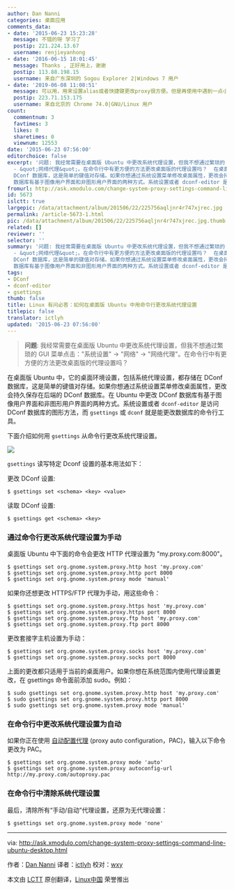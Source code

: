 ```yaml
---
author: Dan Nanni
categories: 桌面应用
comments_data:
- date: '2015-06-23 15:23:28'
  message: 不错的呀 学习了
  postip: 221.224.13.67
  username: renjieyanhong
- date: '2016-06-15 18:01:45'
  message: Thanks , 正好用上，谢谢
  postip: 113.88.198.15
  username: 来自广东深圳的 Sogou Explorer 2|Windows 7 用户
- date: '2019-06-08 11:08:51'
  message: 可以用，用来设置alias或者快捷键更改proxy很方便。但是再使用中遇到一点小问题，因为自己在用户目录下装了anaconda，里面包含了gsettings，与系统自带的gsettings命令冲突，因此需要用which查看两个命令的各自路径，使用的时候用绝对路径区分。
  postip: 223.71.153.175
  username: 来自北京的 Chrome 74.0|GNU/Linux 用户
count:
  commentnum: 3
  favtimes: 3
  likes: 0
  sharetimes: 0
  viewnum: 12553
date: '2015-06-23 07:56:00'
editorchoice: false
excerpt: '问题: 我经常需要在桌面版 Ubuntu 中更改系统代理设置，但我不想通过繁琐的 GUI 菜单点击：&quot;系统设置&quot; - &quot;网络&quot;
  - &quot;网络代理&quot;。在命令行中有更方便的方法更改桌面版的代理设置吗？  在桌面版 Ubuntu 中，它的桌面环境设置，包括系统代理设置，都存储在
  DConf 数据库，这是简单的键值对存储。如果你想通过系统设置菜单修改桌面属性，更改会持久保存在后端的 DConf 数据库。在 Ubuntu 中更改 DConf
  数据库有基于图像用户界面和非图形用户界面的两种方式。系统设置或者 dconf-editor 是访问 DConf 数据库的图形方法，而 gsettings 或 dconf'
fromurl: http://ask.xmodulo.com/change-system-proxy-settings-command-line-ubuntu-desktop.html
id: 5673
islctt: true
largepic: /data/attachment/album/201506/22/225756aqljnr4r747xjrec.jpg
permalink: /article-5673-1.html
pic: /data/attachment/album/201506/22/225756aqljnr4r747xjrec.jpg.thumb.jpg
related: []
reviewer: ''
selector: ''
summary: '问题: 我经常需要在桌面版 Ubuntu 中更改系统代理设置，但我不想通过繁琐的 GUI 菜单点击：&quot;系统设置&quot; - &quot;网络&quot;
  - &quot;网络代理&quot;。在命令行中有更方便的方法更改桌面版的代理设置吗？  在桌面版 Ubuntu 中，它的桌面环境设置，包括系统代理设置，都存储在
  DConf 数据库，这是简单的键值对存储。如果你想通过系统设置菜单修改桌面属性，更改会持久保存在后端的 DConf 数据库。在 Ubuntu 中更改 DConf
  数据库有基于图像用户界面和非图形用户界面的两种方式。系统设置或者 dconf-editor 是访问 DConf 数据库的图形方法，而 gsettings 或 dconf'
tags:
- DConf
- dconf-editor
- gsettings
thumb: false
title: Linux 有问必答：如何在桌面版 Ubuntu 中用命令行更改系统代理设置
titlepic: false
translator: ictlyh
updated: '2015-06-23 07:56:00'
---
```



> 
> **问题**: 我经常需要在桌面版 Ubuntu 中更改系统代理设置，但我不想通过繁琐的 GUI 菜单点击："系统设置" -> "网络" -> "网络代理"。在命令行中有更方便的方法更改桌面版的代理设置吗？
> 
> 
> 


在桌面版 Ubuntu 中，它的桌面环境设置，包括系统代理设置，都存储在 DConf 数据库，这是简单的键值对存储。如果你想通过系统设置菜单修改桌面属性，更改会持久保存在后端的 DConf 数据库。在 Ubuntu 中更改 DConf 数据库有基于图像用户界面和非图形用户界面的两种方式。系统设置或者 `dconf-editor` 是访问 DConf 数据库的图形方法，而 `gsettings` 或 `dconf` 就是能更改数据库的命令行工具。


下面介绍如何用 `gsettings` 从命令行更改系统代理设置。


![](/data/attachment/album/201506/22/225756aqljnr4r747xjrec.jpg)


`gsettings` 读写特定 Dconf 设置的基本用法如下：


更改 DConf 设置:



```
$ gsettings set <schema> <key> <value> 

```

读取 DConf 设置:



```
$ gsettings get <schema> <key> 

```

### 通过命令行更改系统代理设置为手动


桌面版 Ubuntu 中下面的命令会更改 HTTP 代理设置为 "my.proxy.com:8000"。



```
$ gsettings set org.gnome.system.proxy.http host 'my.proxy.com'
$ gsettings set org.gnome.system.proxy.http port 8000
$ gsettings set org.gnome.system.proxy mode 'manual' 

```

如果你还想更改 HTTPS/FTP 代理为手动，用这些命令：



```
$ gsettings set org.gnome.system.proxy.https host 'my.proxy.com'
$ gsettings set org.gnome.system.proxy.https port 8000
$ gsettings set org.gnome.system.proxy.ftp host 'my.proxy.com'
$ gsettings set org.gnome.system.proxy.ftp port 8000 

```

更改套接字主机设置为手动：



```
$ gsettings set org.gnome.system.proxy.socks host 'my.proxy.com'
$ gsettings set org.gnome.system.proxy.socks port 8000 

```

上面的更改都只适用于当前的桌面用户。如果你想在系统范围内使用代理设置更改，在 gsettings 命令面前添加 sudo。例如：



```
$ sudo gsettings set org.gnome.system.proxy.http host 'my.proxy.com'
$ sudo gsettings set org.gnome.system.proxy.http port 8000
$ sudo gsettings set org.gnome.system.proxy mode 'manual' 

```

### 在命令行中更改系统代理设置为自动


如果你正在使用 [自动配置代理](http://xmodulo.com/how-to-set-up-proxy-auto-config-on-ubuntu-desktop.html) (proxy auto configuration，PAC)，输入以下命令更改为 PAC。



```
$ gsettings set org.gnome.system.proxy mode 'auto'
$ gsettings set org.gnome.system.proxy autoconfig-url http://my.proxy.com/autoproxy.pac

```

### 在命令行中清除系统代理设置


最后，清除所有“手动/自动”代理设置，还原为无代理设置：



```
$ gsettings set org.gnome.system.proxy mode 'none' 

```



---


via: <http://ask.xmodulo.com/change-system-proxy-settings-command-line-ubuntu-desktop.html>


作者：[Dan Nanni](http://ask.xmodulo.com/author/nanni) 译者：[ictlyh](https://github.com/ictlyh) 校对：[wxy](https://github.com/wxy)


本文由 [LCTT](https://github.com/LCTT/TranslateProject) 原创翻译，[Linux中国](https://linux.cn/) 荣誉推出